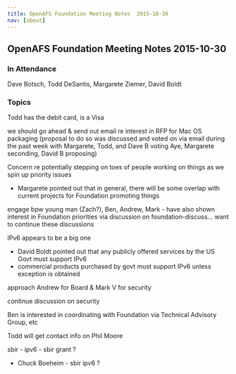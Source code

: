 ```yaml
---
title: OpenAFS Foundation Meeting Notes  2015-10-30
nav: [about]
---
```


## OpenAFS Foundation Meeting Notes  2015-10-30 ##

### In Attendance ###

 Dave Botsch,
 Todd DeSantis,
 Margarete Ziemer,
 David Boldt
 
### Topics ###

Todd has the debit card, is a Visa

we should go ahead & send out email re interest in RFP for Mac OS packaging (proposal to do so was discussed and voted on via email during the past week with Margarete, Todd, and Dave B voting Aye, Margarete seconding, David B proposing)

Concern re potentially stepping on toes of people working on things as we spin up priority issues

* Margarete pointed out that in general, there will be some overlap with current projects for Foundation promoting things

engage bpw young man (Zach?), Ben, Andrew, Mark - have also shown interest in Foundation priorities via discussion on foundation-discuss... want to continue these discussions

IPv6 appears to be a big one

* David Boldt pointed out that any publicly offered services by the US Govt must support IPv6
* commercial products purchased by govt must support IPv6 unless exception is obtained

approach Andrew for Board & Mark V for security

continue discussion on security

Ben is interested in coordinating with Foundation via Technical Advisory Group, etc

Todd will get contact info on Phil Moore

sbir - ipv6 - sbir grant ?

* Chuck Boeheim - sbir ipv6 ?
